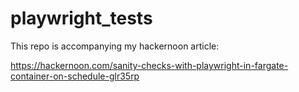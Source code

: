 # playwright_tests
This repo is accompanying my hackernoon article:

https://hackernoon.com/sanity-checks-with-playwright-in-fargate-container-on-schedule-glr35rp
